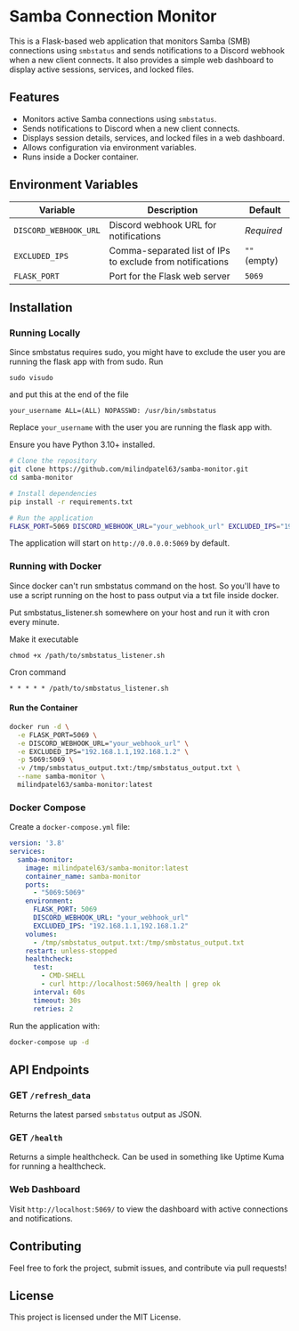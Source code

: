 # Samba Connection Monitor

This is a Flask-based web application that monitors Samba (SMB) connections using `smbstatus` and sends notifications to a Discord webhook when a new client connects. It also provides a simple web dashboard to display active sessions, services, and locked files.

## Features
- Monitors active Samba connections using `smbstatus`.
- Sends notifications to Discord when a new client connects.
- Displays session details, services, and locked files in a web dashboard.
- Allows configuration via environment variables.
- Runs inside a Docker container.

## Environment Variables
| Variable          | Description                                  | Default |
|------------------|----------------------------------|---------|
| `DISCORD_WEBHOOK_URL` | Discord webhook URL for notifications | _Required_ |
| `EXCLUDED_IPS`   | Comma-separated list of IPs to exclude from notifications | `""` (empty) |
| `FLASK_PORT`     | Port for the Flask web server | `5069` |

## Installation

### Running Locally

Since smbstatus requires sudo, you might have to exclude the user you are running the flask app with from sudo.
Run
```
sudo visudo
```
and put this at the end of the file
```
your_username ALL=(ALL) NOPASSWD: /usr/bin/smbstatus
```
Replace `your_username` with the user you are running the flask app with.

Ensure you have Python 3.10+ installed.

```sh
# Clone the repository
git clone https://github.com/milindpatel63/samba-monitor.git
cd samba-monitor

# Install dependencies
pip install -r requirements.txt

# Run the application
FLASK_PORT=5069 DISCORD_WEBHOOK_URL="your_webhook_url" EXCLUDED_IPS="192.168.1.1,192.168.1.2" python samba_monitor.py
```

The application will start on `http://0.0.0.0:5069` by default.

### Running with Docker

Since docker can't run smbstatus command on the host. So you'll have to use a script running on the host to pass output via a txt file inside docker.

Put smbstatus_listener.sh somewhere on your host and run it with cron every minute.

Make it executable
```
chmod +x /path/to/smbstatus_listener.sh
```
Cron command
```
* * * * * /path/to/smbstatus_listener.sh
```

#### Run the Container
```sh
docker run -d \
  -e FLASK_PORT=5069 \
  -e DISCORD_WEBHOOK_URL="your_webhook_url" \
  -e EXCLUDED_IPS="192.168.1.1,192.168.1.2" \
  -p 5069:5069 \
  -v /tmp/smbstatus_output.txt:/tmp/smbstatus_output.txt \
  --name samba-monitor \
  milindpatel63/samba-monitor:latest
```

### Docker Compose
Create a `docker-compose.yml` file:
```yaml
version: '3.8'
services:
  samba-monitor:
    image: milindpatel63/samba-monitor:latest
    container_name: samba-monitor
    ports:
      - "5069:5069"
    environment:
      FLASK_PORT: 5069
      DISCORD_WEBHOOK_URL: "your_webhook_url"
      EXCLUDED_IPS: "192.168.1.1,192.168.1.2"
    volumes:
      - /tmp/smbstatus_output.txt:/tmp/smbstatus_output.txt
    restart: unless-stopped
    healthcheck:
      test:
        - CMD-SHELL
        - curl http://localhost:5069/health | grep ok
      interval: 60s
      timeout: 30s
      retries: 2
```
Run the application with:
```sh
docker-compose up -d
```
## API Endpoints

### GET `/refresh_data`
Returns the latest parsed `smbstatus` output as JSON.

### GET `/health`
Returns a simple healthcheck.
Can be used in something like Uptime Kuma for running a healthcheck.

### Web Dashboard
Visit `http://localhost:5069/` to view the dashboard with active connections and notifications.

## Contributing
Feel free to fork the project, submit issues, and contribute via pull requests!

## License
This project is licensed under the MIT License.

